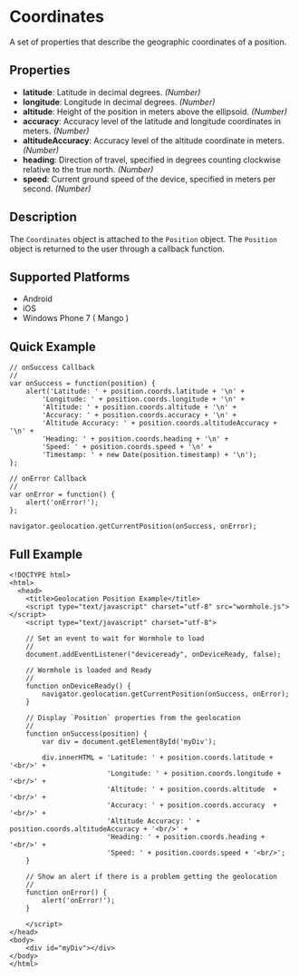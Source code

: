 Coordinates
===========

A set of properties that describe the geographic coordinates of a position.

Properties
----------

* __latitude__: Latitude in decimal degrees. _(Number)_
* __longitude__: Longitude in decimal degrees. _(Number)_
* __altitude__: Height of the position in meters above the ellipsoid. _(Number)_
* __accuracy__: Accuracy level of the latitude and longitude coordinates in meters. _(Number)_
* __altitudeAccuracy__: Accuracy level of the altitude coordinate in meters. _(Number)_
* __heading__: Direction of travel, specified in degrees counting clockwise relative to the true north. _(Number)_
* __speed__: Current ground speed of the device, specified in meters per second. _(Number)_

Description
-----------

The `Coordinates` object is attached to the `Position` object. The `Position` object is returned to the user through a callback function.

Supported Platforms
-------------------

- Android
- iOS
- Windows Phone 7 ( Mango )

Quick Example
-------------

	// onSuccess Callback
	//
	var onSuccess = function(position) {
		alert('Latitude: ' + position.coords.latitude + '\n' +
			'Longitude: ' + position.coords.longitude + '\n' +
			'Altitude: ' + position.coords.altitude + '\n' +
			'Accuracy: ' + position.coords.accuracy + '\n' +
			'Altitude Accuracy: ' + position.coords.altitudeAccuracy + '\n' +
			'Heading: ' + position.coords.heading + '\n' +
			'Speed: ' + position.coords.speed + '\n' +
			'Timestamp: ' + new Date(position.timestamp) + '\n');
	};

	// onError Callback
	//
	var onError = function() {
		alert('onError!');
	};

	navigator.geolocation.getCurrentPosition(onSuccess, onError);

Full Example
------------

	<!DOCTYPE html>
	<html>
	  <head>
		<title>Geolocation Position Example</title>
		<script type="text/javascript" charset="utf-8" src="wormhole.js"></script>
		<script type="text/javascript" charset="utf-8">

		// Set an event to wait for Wormhole to load
		//
		document.addEventListener("deviceready", onDeviceReady, false);

		// Wormhole is loaded and Ready
		//
		function onDeviceReady() {
			navigator.geolocation.getCurrentPosition(onSuccess, onError);
		}

		// Display `Position` properties from the geolocation
		//
		function onSuccess(position) {
			var div = document.getElementById('myDiv');

			div.innerHTML = 'Latitude: ' + position.coords.latitude + '<br/>' +
							'Longitude: ' + position.coords.longitude + '<br/>' +
							'Altitude: ' + position.coords.altitude  + '<br/>' +
							'Accuracy: ' + position.coords.accuracy  + '<br/>' +
							'Altitude Accuracy: ' + position.coords.altitudeAccuracy + '<br/>' +
							'Heading: ' + position.coords.heading + '<br/>' +
							'Speed: ' + position.coords.speed + '<br/>';
		}

		// Show an alert if there is a problem getting the geolocation
		//
		function onError() {
			alert('onError!');
		}

		</script>
	</head>
	<body>
		<div id="myDiv"></div>
	</body>
	</html>
